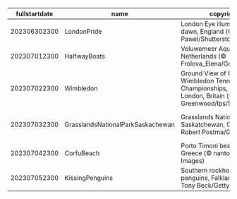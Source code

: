 |fullstartdate|name|copyright|title|image|
|--|--|--|--|--|
202306302300|LondonPride|London Eye illuminated at dawn, England (© Pajor Pawel/Shutterstock)|Rainbow reflection|![](/en-GB/2023/07/202306302300LondonPride.jpg)|
202307012300|HalfwayBoats|Veluwemeer Aqueduct, Netherlands (© Frolova_Elena/Getty Images)|We're halfway there|![](/en-GB/2023/07/202307012300HalfwayBoats.jpg)|
202307022300|Wimbledon|Ground View of Centre Court, Wimbledon Tennis Championships, A.E.L.T.C, London, Britain (© Mark Greenwood/Ips/Shutterstock)|Grand slam tournament|![](/en-GB/2023/07/202307022300Wimbledon.jpg)|
202307032300|GrasslandsNationalParkSaskachewan|Grasslands National Park, Saskatchewan, Canada (© Robert Postma/Getty Images)|The grass looks greener on this side|![](/en-GB/2023/07/202307032300GrasslandsNationalParkSaskachewan.jpg)|
202307042300|CorfuBeach|Porto Timoni beach, Corfu, Greece (© nantonov/Getty Images)|Pick your paradise|![](/en-GB/2023/07/202307042300CorfuBeach.jpg)|
202307052300|KissingPenguins|Southern rockhopper penguins, Falkland Islands (© Tony Beck/Getty Images)|A peck between penguins|![](/en-GB/2023/07/202307052300KissingPenguins.jpg)|
